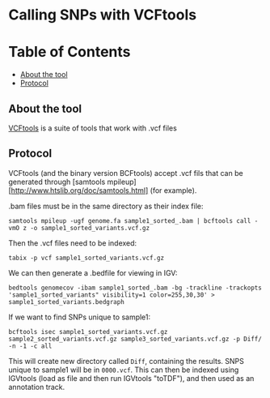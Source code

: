 # Calling SNPs with VCFtools

# Table of Contents
* [About the tool](#about-the-tool)
* [Protocol](#protocol)

## About the tool
[VCFtools](https://vcftools.github.io) is a suite of tools that work with .vcf files

## Protocol

VCFtools (and the binary version BCFtools) accept .vcf fils that can be generated through [samtools mpileup][http://www.htslib.org/doc/samtools.html] (for example).

.bam files must be in the same directory as their index file:

```samtools mpileup -ugf genome.fa sample1_sorted_.bam | bcftools call -vmO z -o sample1_sorted_variants.vcf.gz```

Then the .vcf files need to be indexed: 

```tabix -p vcf sample1_sorted_variants.vcf.gz``` 

We can then generate a .bedfile for viewing in IGV: 

```bedtools genomecov -ibam sample1_sorted_.bam -bg -trackline -trackopts 'sample1_sorted_variants" visibility=1 color=255,30,30' > sample1_sorted_variants.bedgraph```

If we want to find SNPs unique to sample1:

```bcftools isec sample1_sorted_variants.vcf.gz sample2_sorted_variants.vcf.gz sample3_sorted_variants.vcf.gz -p Diff/ -n -1 -c all```

This will create new directory called `Diff`, containing the results. SNPS unique to sample1 will be in `0000.vcf`. This can then be indexed using IGVtools (load as file and then run IGVtools "toTDF"), and then used as an annotation track.